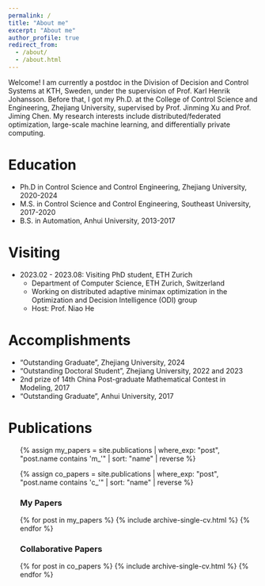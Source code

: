 ```yaml
---
permalink: /
title: "About me"
excerpt: "About me"
author_profile: true
redirect_from: 
  - /about/
  - /about.html
---
```


Welcome! I am currently a postdoc in the Division of Decision and Control Systems at KTH, Sweden, under the supervision of Prof. Karl Henrik Johansson. Before that, I got my Ph.D. at the College of Control Science and Engineering, Zhejiang University, supervised by Prof. Jinming Xu and Prof. Jiming Chen. My research interests include distributed/federated optimization, large-scale machine learning, and differentially private computing.

Education
======
* Ph.D in Control Science and Control Engineering, Zhejiang University, 2020-2024
* M.S. in Control Science and Control Engineering, Southeast University, 2017-2020
* B.S. in Automation, Anhui University, 2013-2017

Visiting
======
* 2023.02 - 2023.08:  Visiting PhD student, ETH Zurich
  * Department of Computer Science, ETH Zurich, Switzerland
  * Working on distributed adaptive minimax optimization in the Optimization and Decision Intelligence (ODI) group
  * Host: Prof. Niao He

Accomplishments
======
* “Outstanding Graduate”, Zhejiang University, 2024
* “Outstanding Doctoral Student”, Zhejiang University, 2022 and 2023
* 2nd prize of 14th China Post-graduate Mathematical Contest in Modeling, 2017
* “Outstanding Graduate”, Anhui University, 2017

Publications
======
  <ul>
  <!-- 获取所有个人论文，按文件名筛选并逆序 -->
  {% assign my_papers = site.publications | where_exp: "post", "post.name contains 'm_'" | sort: "name" | reverse %}
  
  <!-- 获取所有合作论文，按文件名筛选并逆序 -->
  {% assign co_papers = site.publications | where_exp: "post", "post.name contains 'c_'" | sort: "name" | reverse %}

  <!-- 列出个人论文 -->
  <h3>My Papers</h3>
  {% for post in my_papers %}
    {% include archive-single-cv.html %}
  {% endfor %}

  <!-- 列出合作论文 -->
  <h3>Collaborative Papers</h3>
  {% for post in co_papers %}
    {% include archive-single-cv.html %}
  {% endfor %}
</ul>


